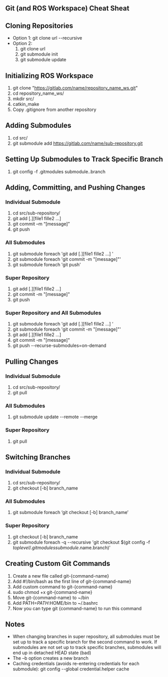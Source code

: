 ## Git (and ROS Workspace) Cheat Sheat

## Cloning Repositories
- Option 1: git clone url --recursive
- Option 2:
  1.	git clone url
  2.	git submodule init
  3.	git submodule update

## Initializing ROS Workspace
1.	git clone "https://gitlab.com/name/repository_name_ws.git"
2.	cd  repository_name_ws/
3.	mkdir src/
4.	catkin_make 
5.	Copy .gitignore from another repository

## Adding Submodules
1.	cd src/
2.	git submodule add  https://gitlab.com/name/sub-repository.git

## Setting Up Submodules to Track Specific Branch
1.	git config -f .gitmodules submodule.<path>.branch <branch>

## Adding, Committing, and Pushing Changes

### Individual Submodule
1.	cd src/sub-repository/
2.	git  add [.][file1 fille2 ...]
3.	git commit –m “[message]”
4.	git push 

### All Submodules
1.	git submodule foreach 'git add [.][file1 fille2 ...] '
2.	git submodule foreach 'git commit -m "[message]"'
3.	git submodule foreach 'git push'

### Super Repository
1.	git add [.][file1 fille2 ...]
2.	git commit -m "[message]"
3.	git push 

### Super Repository and All Submodules
1.	git submodule foreach 'git add [.][file1 fille2 ...] ‘
2.	git submodule foreach 'git commit -m "[message]"'
3.	git add [.][file1 fille2 ...]
4.	git commit -m "[message]"
5.	git push --recurse-submodules=on-demand

## Pulling Changes

### Individual Submodule
1.	cd src/sub-repository/
2.	git pull

### All Submodules
1.	git submodule update --remote --merge

### Super Repository
1.	git pull 

## Switching Branches

### Individual Submodule
1.	cd src/sub-repository/
2.	git checkout [-b] branch_name

### All Submodules
1.	git submodule foreach ‘git checkout [-b] branch_name’

### Super Repository
1.	git checkout [-b] branch_name
2.	git submodule foreach -q --recursive 'git checkout $(git config -f $toplevel/.gitmodules submodule.$name.branch)' 

## Creating Custom Git Commands
1.	Create a new file called git-{command-name}
2.	Add #!/bin/bash as the first line of git-{command-name}
3.	Add custom command to git-{command-name}
4.	sudo chmod +x git-{command-name}
5.	Move git-{command-name} to ~/bin
6.	Add PATH=$PATH:$HOME/bin to ~/.bashrc
7.	Now you can type git {command-name} to run this command

## Notes
- When changing branches in super repository, all submodules must be set up to track a specific branch for the second command to work. If submodules are not set up to track specific branches, submodules will end up in detached HEAD state (bad)
- The –b option creates a new branch
- Caching credentials (avoids re-entering credentials for each submodule): git config --global credential.helper cache
